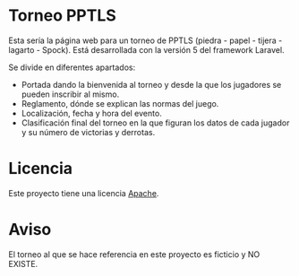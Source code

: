 Torneo PPTLS
============
Esta sería la página web para un torneo de PPTLS (piedra - papel - tijera - lagarto - Spock). Está desarrollada con la versión 5 del framework Laravel.

Se divide en diferentes apartados:
- Portada dando la bienvenida al torneo y desde la que los jugadores se pueden inscribir al mismo.
- Reglamento, dónde se explican las normas del juego.
- Localización, fecha y hora del evento.
- Clasificación final del torneo en la que figuran los datos de cada jugador y su número de victorias y derrotas.

Licencia
========
Este proyecto tiene una licencia <a href="https://github.com/arpius/torneo-pptls-web/blob/master/LICENSE">Apache</a>.

Aviso
=====
El torneo al que se hace referencia en este proyecto es ficticio y NO EXISTE.
